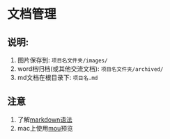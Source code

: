 # 文档管理

## 说明:

1. 图片保存到: `项目名文件夹/images/`
2. word档归档(或其他交流文档): `项目名文件夹/archived/`
3. md文档在根目录下: `项目名.md`

## 注意

1. 了解[markdown语法](http://www.appinn.com/markdown/#img)
2. mac上使用[mou](http://25.io/mou/)预览